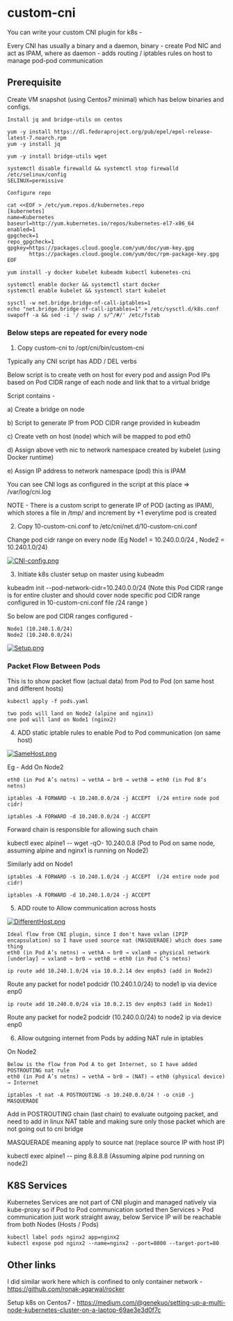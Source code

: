 # custom-cni

You can write your custom CNI plugin for k8s -

Every CNI has usually a binary and a daemon, binary - create Pod NIC and act as IPAM, where as daemon - adds routing / iptables rules on host to manage pod-pod communication


## Prerequisite

Create VM snapshot (using Centos7 minimal) which has below binaries and configs.

```hcl
Install jq and bridge-utils on centos

yum -y install https://dl.fedoraproject.org/pub/epel/epel-release-latest-7.noarch.rpm
yum -y install jq

yum -y install bridge-utils wget

systemctl disable firewalld && systemctl stop firewalld
/etc/selinux/config
SELINUX=permissive

Configure repo

cat <<EOF > /etc/yum.repos.d/kubernetes.repo
[kubernetes]
name=Kubernetes
baseurl=http://yum.kubernetes.io/repos/kubernetes-el7-x86_64
enabled=1
gpgcheck=1
repo_gpgcheck=1
gpgkey=https://packages.cloud.google.com/yum/doc/yum-key.gpg
       https://packages.cloud.google.com/yum/doc/rpm-package-key.gpg
EOF

yum install -y docker kubelet kubeadm kubectl kubenetes-cni

systemctl enable docker && systemctl start docker
systemctl enable kubelet && systemctl start kubelet

sysctl -w net.bridge.bridge-nf-call-iptables=1
echo "net.bridge.bridge-nf-call-iptables=1" > /etc/sysctl.d/k8s.conf
swapoff -a && sed -i '/ swap / s/^/#/' /etc/fstab
```

### Below steps are repeated for every node

1. Copy custom-cni to /opt/cni/bin/custom-cni

Typically any CNI script has ADD / DEL verbs

Below script is to create veth on host for every pod and assign Pod IPs based on Pod CIDR range of each node and link that to a virtual bridge

Script contains -

a) Create a bridge on node

b) Script to generate IP from POD CIDR range provided in kubeadm

c) Create veth on host (node) which will be mapped to pod eth0

d) Assign above veth nic to network namespace created by kubelet (using Docker runtime)

e) Assign IP address to network namespace (pod) this is IPAM


You can see CNI logs as configured in the script at this place => /var/log/cni.log

NOTE - There is a custom script to generate IP of POD (acting as IPAM), which stores a file in /tmp/ and increment by +1 everytime pod is created



2. Copy 10-custom-cni.conf to /etc/cni/net.d/10-custom-cni.conf

Change pod cidr range on every node (Eg Node1 = 10.240.0.0/24 , Node2 = 10.240.1.0/24)

[![CNI-config.png](https://github.com/ronak-agarwal/custom-cni/blob/master/images/CNI-config.png)]()

3. Initiate k8s cluster setup on master using kubeadm

kubeadm init --pod-network-cidr=10.240.0.0/24 (Note this Pod CIDR range is for entire cluster and should cover node specific pod CIDR range configured in 10-custom-cni.conf file /24 range )

So below are pod CIDR ranges configured -
```hcl
Node1 (10.240.1.0/24)
Node2 (10.240.0.0/24)
```

[![Setup.png](https://github.com/ronak-agarwal/custom-cni/blob/master/images/Setup.png)]()

### Packet Flow Between Pods

This is to show packet flow (actual data) from Pod to Pod (on same host and different hosts)

```hcl
kubectl apply -f pods.yaml

two pods will land on Node2 (alpine and nginx1)
one pod will land on Node1 (nginx2)
```

4. ADD static iptable rules to enable Pod to Pod communication (on same host)

[![SameHost.png](https://github.com/ronak-agarwal/custom-cni/blob/master/images/SameHost.png)]()

Eg - Add On Node2

```hcl
eth0 (in Pod A’s netns) → vethA → br0 → vethB → eth0 (in Pod B’s netns)

iptables -A FORWARD -s 10.240.0.0/24 -j ACCEPT  (/24 entire node pod cidr)

iptables -A FORWARD -d 10.240.0.0/24 -j ACCEPT
```

Forward chain is responsible for allowing such chain

kubectl exec alpine1 -- wget -qO- 10.240.0.8 (Pod to Pod on same node, assuming alpine and nginx1 is running on Node2)

Similarly add on Node1
```hcl
iptables -A FORWARD -s 10.240.1.0/24 -j ACCEPT  (/24 entire node pod cidr)

iptables -A FORWARD -d 10.240.1.0/24 -j ACCEPT
```

5. ADD route to Allow communication across hosts

[![DifferentHost.png](https://github.com/ronak-agarwal/custom-cni/blob/master/images/DifferentHost.png)]()

```hcl
Ideal flow from CNI plugin, since I don't have vxlan (IPIP encapsulation) so I have used source nat (MASQUERADE) which does same thing  
eth0 (in Pod A’s netns) → vethA → br0 → vxlan0 → physical network [underlay] → vxlan0 → br0 → vethB → eth0 (in Pod C’s netns)

ip route add 10.240.1.0/24 via 10.0.2.14 dev enp0s3 (add in Node2)
```
Route any packet for node1 podcidr (10.240.1.0/24) to node1 ip via device enp0

```hcl
ip route add 10.240.0.0/24 via 10.0.2.15 dev enp0s3 (add in Node1)
```
Route any packet for node2 podcidr (10.240.0.0/24) to node2 ip via device enp0


6. Allow outgoing internet from Pods by adding NAT rule in iptables

On Node2
```hcl
Below is the flow from Pod A to get Internet, so I have added POSTROUTING nat rule
eth0 (in Pod A’s netns) → vethA → br0 → (NAT) → eth0 (physical device) → Internet

iptables -t nat -A POSTROUTING -s 10.240.0.0/24 ! -o cni0 -j MASQUERADE
```
Add in POSTROUTING chain (last chain) to evaluate outgoing packet, and need to add in linux NAT table and making sure only those packet which are not going out to cni bridge

MASQUERADE meaning apply to source nat (replace source IP with host IP)

kubectl exec alpine1 -- ping 8.8.8.8 (Assuming alpine pod running on node2)

## K8S Services

Kubernetes Services are not part of CNI plugin and managed natively via kube-proxy so if Pod to Pod communication sorted then Services > Pod communication just work straight away, below Service IP will be reachable from both Nodes (Hosts / Pods)

```hcl
kubectl label pods nginx2 app=nginx2
kubectl expose pod nginx2 --name=nginx2 --port=8000 --target-port=80
```

## Other links

I did similar work here which is confined to only container network - https://github.com/ronak-agarwal/rocker

Setup k8s on Centos7 - https://medium.com/@genekuo/setting-up-a-multi-node-kubernetes-cluster-on-a-laptop-69ae3e3d0f7c
